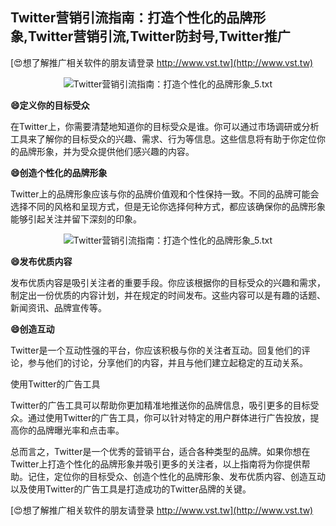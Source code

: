 ## **Twitter营销引流指南：打造个性化的品牌形象,Twitter营销引流,Twitter防封号,Twitter推广**

[😍想了解推广相关软件的朋友请登录 http://www.vst.tw](http://www.vst.tw)

 <center><img src="https://vst.tw/MP4/tuiguang/png/0.png" alt="Twitter营销引流指南：打造个性化的品牌形象_5.txt"></center>

**😄定义你的目标受众**

在Twitter上，你需要清楚地知道你的目标受众是谁。你可以通过市场调研或分析工具来了解你的目标受众的兴趣、需求、行为等信息。这些信息将有助于你定位你的品牌形象，并为受众提供他们感兴趣的内容。

**😄创造个性化的品牌形象**

Twitter上的品牌形象应该与你的品牌价值观和个性保持一致。不同的品牌可能会选择不同的风格和呈现方式，但是无论你选择何种方式，都应该确保你的品牌形象能够引起关注并留下深刻的印象。

 <center><img src="https://vst.tw/MP4/tuiguang/png/8.png" alt="Twitter营销引流指南：打造个性化的品牌形象_5.txt"></center>

**😄发布优质内容**

发布优质内容是吸引关注者的重要手段。你应该根据你的目标受众的兴趣和需求，制定出一份优质的内容计划，并在规定的时间发布。这些内容可以是有趣的话题、新闻资讯、品牌宣传等。

**😄创造互动**

Twitter是一个互动性强的平台，你应该积极与你的关注者互动。回复他们的评论，参与他们的讨论，分享他们的内容，并且与他们建立起稳定的互动关系。

使用Twitter的广告工具

Twitter的广告工具可以帮助你更加精准地推送你的品牌信息，吸引更多的目标受众。通过使用Twitter的广告工具，你可以针对特定的用户群体进行广告投放，提高你的品牌曝光率和点击率。

总而言之，Twitter是一个优秀的营销平台，适合各种类型的品牌。如果你想在Twitter上打造个性化的品牌形象并吸引更多的关注者，以上指南将为你提供帮助。记住，定位你的目标受众、创造个性化的品牌形象、发布优质内容、创造互动以及使用Twitter的广告工具是打造成功的Twitter品牌的关键。

[😍想了解推广相关软件的朋友请登录 http://www.vst.tw](http://www.vst.tw)



